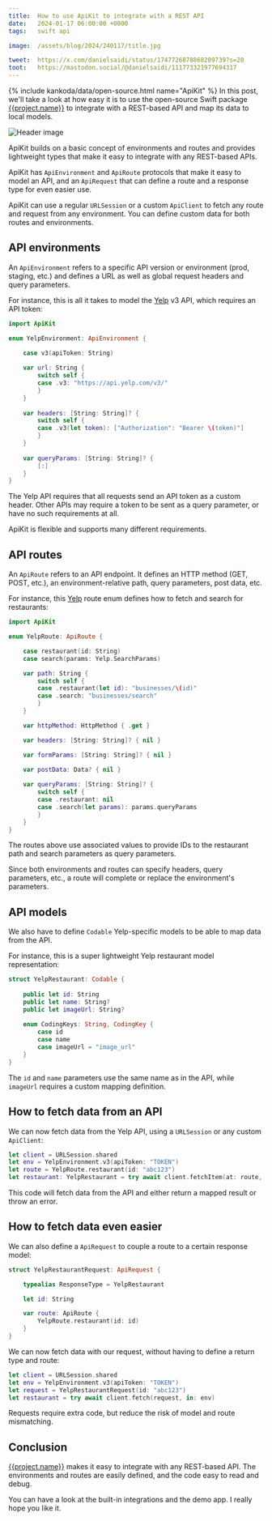 ```yaml
---
title:  How to use ApiKit to integrate with a REST API
date:   2024-01-17 06:00:00 +0000
tags:   swift api

image:  /assets/blog/2024/240117/title.jpg

tweet:  https://x.com/danielsaidi/status/1747726878868209739?s=20
toot:   https://mastodon.social/@danielsaidi/111773321977694317
---
```


{% include kankoda/data/open-source.html name="ApiKit" %}
In this post, we'll take a look at how easy it is to use the open-source Swift package [{{project.name}}]({{project.url}}) to integrate with a REST-based API and map its data to local models.

![Header image]({{project.header}})

ApiKit builds on a basic concept of environments and routes and provides lightweight types that make it easy to integrate with any REST-based APIs.

ApiKit has ``ApiEnvironment`` and ``ApiRoute`` protocols that make it easy to model an API, and an ``ApiRequest`` that can define a route and a response type for even easier use.

ApiKit can use a regular `URLSession` or a custom ``ApiClient`` to fetch any route and request from any environment. You can define custom data for both routes and environments. 


## API environments

An ``ApiEnvironment`` refers to a specific API version or environment (prod, staging, etc.) and defines a URL as well as global request headers and query parameters.

For instance, this is all it takes to model the [Yelp](https://yelp.com) v3 API, which requires an API token:

```swift
import ApiKit

enum YelpEnvironment: ApiEnvironment {

    case v3(apiToken: String)
    
    var url: String {
        switch self {
        case .v3: "https://api.yelp.com/v3/"
        }
    }
 
    var headers: [String: String]? {
        switch self {
        case .v3(let token): ["Authorization": "Bearer \(token)"]
        }
    }
    
    var queryParams: [String: String]? {
        [:]
    }
}
```

The Yelp API requires that all requests send an API token as a custom header. Other APIs may require a token to be sent as a query parameter, or have no such requirements at all. 

ApiKit is flexible and supports many different requirements.


## API routes

An ``ApiRoute`` refers to an API endpoint. It defines an HTTP method (GET, POST, etc.), an environment-relative path, query parameters, post data, etc.

For instance, this [Yelp](https://yelp.com) route enum defines how to fetch and search for restaurants:

```swift
import ApiKit

enum YelpRoute: ApiRoute {

    case restaurant(id: String)
    case search(params: Yelp.SearchParams)

    var path: String {
        switch self {
        case .restaurant(let id): "businesses/\(id)"
        case .search: "businesses/search"
        }
    }

    var httpMethod: HttpMethod { .get }

    var headers: [String: String]? { nil }

    var formParams: [String: String]? { nil }

    var postData: Data? { nil }
    
    var queryParams: [String: String]? {
        switch self {
        case .restaurant: nil
        case .search(let params): params.queryParams
        }
    }
}
```

The routes above use associated values to provide IDs to the restaurant path and search parameters as query parameters. 

Since both environments and routes can specify headers, query parameters, etc., a route will complete or replace the environment's parameters.


## API models

We also have to define `Codable` Yelp-specific models to be able to map data from the API. 

For instance, this is a super lightweight Yelp restaurant model representation:

```swift
struct YelpRestaurant: Codable {
    
    public let id: String
    public let name: String?
    public let imageUrl: String?
    
    enum CodingKeys: String, CodingKey {
        case id
        case name
        case imageUrl = "image_url"
    }
}
```

The `id` and `name` parameters use the same name as in the API, while `imageUrl` requires a custom mapping definition.


## How to fetch data from an API

We can now fetch data from the Yelp API, using a `URLSession` or any custom ``ApiClient``:

```swift
let client = URLSession.shared
let env = YelpEnvironment.v3(apiToken: "TOKEN") 
let route = YelpRoute.restaurant(id: "abc123") 
let restaurant: YelpRestaurant = try await client.fetchItem(at: route, in: env)
```

This code will fetch data from the API and either return a mapped result or throw an error.


## How to fetch data even easier

We can also define a ``ApiRequest`` to couple a route to a certain response model:

```swift
struct YelpRestaurantRequest: ApiRequest {

    typealias ResponseType = YelpRestaurant

    let id: String

    var route: ApiRoute { 
        YelpRoute.restaurant(id: id)
    }
}
```

We can now fetch data with our request, without having to define a return type and route:

```swift
let client = URLSession.shared
let env = YelpEnvironment.v3(apiToken: "TOKEN") 
let request = YelpRestaurantRequest(id: "abc123") 
let restaurant = try await client.fetch(request, in: env)
```

Requests require extra code, but reduce the risk of model and route mismatching.


## Conclusion

[{{project.name}}]({{project.url}}) makes it easy to integrate with any REST-based API. The environments and routes are easily defined, and the code easy to read and debug.

You can have a look at the built-in integrations and the demo app. I really hope you like it.

